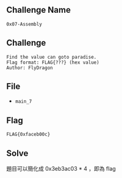 ## Challenge Name
```
0x07-Assembly
```
## Challenge
```
Find the value can goto paradise.  
Flag format: FLAG{???} (hex value)  
Author: FlyDragon
```
## File
- `main_7`
## Flag
```
FLAG{0xfaceb00c}
```
## Solve
題目可以簡化成 0x3eb3ac03 * 4 ，即為 flag
